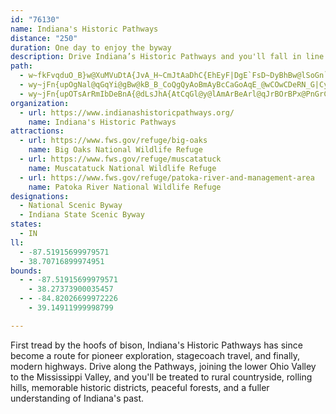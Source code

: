 ```yaml
---
id: "76130"
name: Indiana's Historic Pathways
distance: "250"
duration: One day to enjoy the byway
description: Drive Indiana’s Historic Pathways and you'll fall in line with a route that stretches from antiquity to the present. The Pathway joins the lower Ohio Valley and the Mississippi Valley providing access to memorable historic districts, elegant forests, and to a fuller understanding of Indiana's past.
path:
  - w~fkFvqduO_B}w@XuMVuDtA{JvA_H~CmJtAaDhC{EhEyF|DgE`FsD~DyBhBw@lSoGn`@oKdMyDfMeDfDg@|DSxPQrEgAlBq@|CgB~BkBhBuBlB}C|@gBz@cChAsEnA_JRs@|Hgm@h@gJfCqaAn@a[?eJIsIaHk{CUaH_@_HyAiLaAyFaSgcAi@mHMcELuIhC{b@|Ci`@jNgkCvAiSnBcThM_hAdFga@jXi}BxAaJ~C_NbBsFjCuHhi@qxAfDmIpc@slA~C}JpDeMrCaMrEqWlAwIlAgL|Ggx@XiHd@}PHkG?aHwFirBEgFD_CZmFl@qEpGyZnDaPdA{G`@eGD{FOii@P_Hj@{HvKskAhBiLnA{F|B}HhCwG~d@e_ApB}EnCiI|@{C~A}HhAiJn@aJ`HecBHmEn@mNHaFEsEMaCUaDc@mDu@gEiAqE}BgGoAaCgBwC_QeW{P{WeLkPcCsC}CyCsC{B_DqBsh@iVaGyC}BaB{A{AoCyDeAsBiBkF_Ras@Wo@gB_I[mB_@aGF{FxFiw@\sHa@y_AGgf@RmuAC{SSk\Cov@KsCUuAiA_Eo@wA}CwEmYk_@aCkDeAsCs@uC_@kFU{p@WkyBQiT_AiUSyIm@y|BeA{`B?aJKiJu@wcBSggAc@epAOm^OuGs@sHgLiv@_@sBs@kB_@m@yB_CsB_AmAYuAGgV?yAY}BkAoAsA_A_BuKcX_FaI}@{B_@cB]gC[uGe@{M]qUYaJUsDwD_a@_@}As@yAk@u@{D_Do@y@_AwA}DwHy@eCyAmHe@gCWkDG}CFcXReIdAiQ\uHfAmp@F}GCqD[{E_@yBoA_FmDaLk@aES{Ct@aX?uA_@}DuDwQ[aDAaEDqARoBxD}XzCyQ`@yDbEyu@FiBBcKBcTQsDgBaMA{BF}@b@gCb@_AbDaEf@y@`@eAn@cD~AkL\{GFoOHyBVuAn@kBbBwBhAu@tBm@hAk@|@}@dAmBn@aDx@cJh@qDr@gC~@qBhAuAlDsCrCwAbBa@|VsD~A_@lCkAl@a@~CqCrB{BrGsJnA{CpCyEh@mAXqACsAEm@
  - wy~jFn{upOgNal@qGqYi@gBw@kB_B_CoQgQyAoBmAyBcCaGoAqE_@wCOwCDeRN_G|Cyj@NaE?aBSiCa@gCgDoJi@_DIyCFoA`@yEBkAC_BOmAi@mBiAmBu@q@}@e@uPsDsBy@iBsAmCcDwJmSiAaBo@q@sAu@}EkBqB_AiIuFaH_G}A{BeAeDYqDAaBTaLIcGIwByDw[YgA_@eAm@y@u@m@cEsBs@w@i@aAiAmDo@qAyAaBqE{Ck@u@mA{By@sCyGk]qAyEqAgDaB_By@_@_EaA{By@a_@cPcDmByCkCsBkCoA_CsC{Gi@{@}@}@y@a@y@Y{BK}@J}G~B}@N_BH_AEgCq@uAu@c@c@}AmBe@aAs@_C[sBOkCNsD~Dw\AaDKmA[gA_@eAyAsBmDwBwH{CoB{A_BqBmA_CuTqo@qCmHcAeE_@aCUkDI{BAmOFoNX}JJaKb@ySb@iDb@kBn@mAb@q@lG{Gt@mAn@sBR_B@yAE{AkA{GY_CC}BRyBx@{D`Oyl@TcAj@_FFwCEiC_@{EsCsPgBmF{B_EsAaBsAmAcEaCiBc@_Kg@iBYsBs@eAs@iA_A}AsBeAeCgTkk@kBuEuA_CeAaBiCyCiCyBmGiEkFkEmDoD_DcE}E}HmA_CuEmKmAkBaIuJ}Ry^_AkCe@sB]uD_@iJWqBg@sB{@mCoKcVkAgBwB_Bgh@}RuA_AsAqBy@{BoM{k@sAcDuAmC{CoEar@}s@_BmByAkCw@gByA}FcIm_@_BaHgBmFsCgGsf@s~@iTsf@gFqIkMqRmAyA_BsA}A_A{MmDyCwA{LuGcRmFsBaA}HmFuImGuAyAeBmCmPqZyC_JgBsDq[e]eBaCcAqBo@iBq\dJgFhAgBNyCBiDWgD{@iCkA}B{AsBiB{DoFeB_EmIcXiB}E}Lw_@iBsDWEqGoMmFoGmEsEgFkEsCmB}ImE_KyCmImAaH_@gFAgKHgGGoD_@iFaB{DkBsLuIuCgCoA}A}BmEc@mAeA{Ay@]}AMce@?BmRIuHHkWe@aKCoWOqZYwSTaEpBeJPaCOgDoAyJ_AaDcBaDmUw[cCaEsBkE{Mg_@mGsP{LcV{Kk]uBuH[oBKmBIeTDaf@K}}An@wuAfAyzCFuqALuSt@wl@\_uAp@_dA[oHcA_IoAmFkGqR_@}AU{ACyAB_BLaAVwAb@oAxBsEr@qA`BaE|EaKzA{DT_CBgDY}Bc@sAsDoHWy@[qAY}CHiF|@ePTaILgp@Q{Dk@eFe@{BaBqE{M_ZiDgIsb@q`Ay@_C[uAYkCDoDlCgUDkBEiGi@gN?oC@kCl@gOn@uK\yAr@{BrK}T`B_EhAsEn@oFd@c`@p@{Gv@_FDgBAaBmB{REaCTsCl@sC~@_CzOiTbCgEnAsDVyAPyBzEis@ZyGH_EG}Ea@yHeCcQc@kI?sCJaEn@oO?uF[{FaFyh@?{BFqANqA`AoD`GsNn@_C^{BlAaQ^{BxA_GbAcFnBmLbBoM~AoPXkBr@sClFwPhAkEnAwIZwGAiIi@{G_AmGe}@s_DoAoF[gB]yC[_Go@scB{@u}CVyFZiDvGq`@NwANuD?wCa@eOaGu}ASwIXgI\}DZ{BjH}YjLyc@af@oUeAm@iB_B_C{CcGaNkDsIoCgGkf@ijAau@ucBy@mCeAgGg@mFsB}_@i@gHm@oCeAyCeBkC}QcQoDcE{Ui[gP}VmSoZwCuFcHyWcC_KiBeGiBaFk]wy@eKcWiAmFsCkWwAgIyHq]wBgI_BoF}BkFkAyBaZsf@wE}D{MyJyBkCmC}Dsg@a}A{HyV{Kca@cFqN}AeFiDgSgHah@?aA`@uFq@cG_AuGaAePFm{BDmOHMNc\GyW[{s@QwWMsCOaAcA}DSYaA}CwB_EmGgIsBsDcA_CaAmCsBeHcBkJUkCwBum@c@uEkH}a@_Eg_@_@yEIsEB{s@pAcZAuCIwAiA{FgIq]yQiz@o@cHLq\{Bus@WmEg@eDmDqPyCyOmGs_@c@sCi@gF[mGIaHDyD~@qTX{KDyPVab@CyEKiDSiCu@iFkEcYoAoEqEkJeAuDOmAiA{Rg@iKuCksAOcC}@eJuAaKy@yDmBcHoAgEsAkDaIkPu@wB_@uDM_DK{l@DcM^sU?iIm@oSAe\QeFm@aEsCcKiAcDqG}JsBkC}@{@kA_AkFkCwb@cS{I{DgB_Ao@k@_BgBo@eAiAmCaEiQo@sDe@yFIq}@qFgIoCuEcQiWh@{EDaJO}x@E_Bo@oG{@qEq@aCgGmOmMy^w@sC{@iGOcBMuFIusAEsAi@sD_@kB_BaEgRqZkC_Fy@_Ce@sBaG}Ym{@onE}VepAoIsc@YeBUsEYs^IeBUuAi@eBi@kAq@_AoMoLmAoAyB_D_fBwpDqEuJyDiJ{JaTgIoPwH}M}Xal@_BgEYyA}@yGQsFDaIfFwu@JyGUmEiAaJqE}YuDwRWgDHkDxAoRb@iJXqb@?_FSaF}Ewp@gAyJuBmMkBwJ{Uc|@_AmEYkDE{AJq\KgDmAeKmFoa@e@wDCgAKcaBe@_eBd@s_AFyoBd@wz@Gan@NiuABw{@D{BFORyAToAf@kBh@{AXu@lA}ClAwCb@w@j@_ADQnEqFl@mAn@kCTgCHwNNsErAyJTkCxBog@RqBPg@x@mAzFyFx@aAlAwBd@sAn@iD`@aLh@yEv@aDt@eBjW_d@hBmDdAyDXqBNiBBeBCwBMeB[eCs@oF[{AS{@Su@Qg@[q@g@{@mG{JmFkPi@wDCyCHaAvBoV?sEc@uHNkDb@iChCaIZkDA_Du@uJIuBOi\MiH?gEb@{`@ToIb@aFrAoIhd@_oBxAaHTkCn@{MnAcL~]}gCN{FeAk|@N_@CuPYuLKuLJsHVkE~@qIxVawAx@gExCaLjBuEdCsFbG{JvBqCbGgHjFgFpL{IhEuDvEsGhBkDfB{Et@mCj_@uxAfDcN|CgP~@iEhCcH|Sac@~BaGlAyE~@sFh@}Gn@{Nn@{GjBqNtD_WbAuMXmFNoGIkh@IoJJyh@k@}Lw@kHq@cEeBmH{D{JsBsD}DwFcUqViBgCoBgDcBkDsC{Hw@mCe@eCy@sFa@}GIkHT{_@?yEKmDa@aFsD{Yu@}IYaIeAicBD_I^}MdLcyBNmFCuHe@{N]aEa@eEmAyHoAmGuAaFkQog@aBwDqEwGcD_DmDcCiAi@yQ{GyCeBwDsCqHqGmEoCeFyBgXgIkDwAeC{BiCoDmAoC_AoCeNsk@}@uFk@eGm@eOY}B{@uDwAsD_EkGkPoSsGiJ_CaC_BqAsBiA}CqA}VkHkI}AyViDyCu@}BkAmDaDsBeDsAsCiDuKyDmHaS_YoD_EeKaI}JiJaGmHcVo_@cBsC_C}FwAkFy@aEkRgrA]sAiAeBuB}A}UyJ}Bs@sEy@}FImBHof@|GgAN}HTuPP{C?oBKgFs@eBe@cCgAgBaAsCyBuBwBcMgOsGgHc@WcFqFoBkCwGmHgx@_`A_CmCaD{CcCkB}BsAuD_BaCo@iHcA}EeA_NkLyCwEcA{C]aBa@_Dk@kH
  - wy~jFn{upOTsArRmIbDeBnA{@dLsJhA{AtCqGl@y@lAmArBeArl@qJrBOrBPx@PnGrCjD~@dEDtEc@lCk@hB{@~A{AlDwEv@y@jA{@fBcAjBg@~RsBzB_@h@S~@s@~AeBx@{AfBkFdAaCdFwGv@{AXeBR{HJaAX}@|BuCh@kATeAbBcKd@{FXsKUaBiAqCIaBbAsOhAoHNoE?_DJkBrAaK^s@b@YxC]lBm@`DcEp@iBbAuFx@sHt@mDp@{BVk@`@e@f@[zBy@`A_AH]@gASqD?aBFg@bBkEr@yDx@oApKsGbCgCzF{MnFaIpAaCZiAD{@Ey@_Hka@FyBt@gEzB_]pByOFmAmAaNImCXuM^mC^_A^y@~CaEtFeFpJmEbAs@^o@J}@EmAoA}PPqE[eA_AsBSsAByAZcB\}@Z_@xAeA~@_@l@?`CXx@ItBq@tAKvAJ~Cx@l@Eb@Qj@y@dA_C\}AR}B@u@MwB{@sFBsBtBgHf@mAtBaEh@_@x@Cr@b@hBfCh@P~@Q^m@J_@NyELs@Ty@r@_A~SgNdJmC~@y@^g@bAgC~@}A|DuCjJyIlCyAhDmAx@u@Zk@rIc\~Skd@j@aBbCmJX_CDmBkBkV}@oOUyAmE{Rq@gBqFyL_IaXgEgK_@qBEmDN{A~@sCjHgMh@gBNiBI}HHgDd@gCn@kBbA_BnAmA|b@c`@pAuAhA_B`AmBt@qBj@{Bt@aGvHgx@j@{C|EcPh@}DJaFKuD_@wEMcCq@}]YgCi@cCkGeNs@eC[kBUaCYoHs@sJiAgFcG}UY{BO_CU_KN{Bj@mBvE{LvCyIdB{FtAsF\gCNmCBmCOqCy@_G}DeVIgBDkAXsBx@eB^e@j@c@jAe@~EcAl@Un@c@n@o@^q@xM_\bCqEjHiKz@kBXaAd@_ENgNR}Bh@wB|C_HZiCBqAo@aD{MqZm@sB_@_CeA}KCeBR_Cd@sBx@eBjAsA|A_AlHmDpBs@~A_BbAeBn@aCTqARaBJuCGcCwBqR?gBHs@^cBt@gBbAgBjFsGp@mAb@_BZmDEyBQkA{FsX_A_GI_CIiOOaCYeC_CqOWwDBgBReEn@sDt[{aAlI{V|BuEtCkEvGgIvBiDpN}^lMy[`@eBReBDeBAcg@JmS?{NZm@b@ELM@aCQc@g@?Uu@CaSh@GfHyCbAeA~@sB`Nm_@xK}]bRkh@~@oFj@}BfB{D~FuJv@aBzq@qlBpB{Hj@kBx@_Bdb@uj@lGuJhEoIrl@muAj@mB`Meh@fAmFT{Bb@gOTgEhCoSb@iEd@iVNyBb@mBz@}ApAaA|GqBhAaAt@yA\sAT_Cu@uSDaCNyBb@{Bz@aCbAoBha@qr@dAmArA}@bBa@lE@~A_@hA_Ax@oAr@sCHqGTuBn@gBbCsEhBsEfDgL~A}Gb@}DHiC]mR?_ARmBh@sBlJiTr@oBh@eCd@{Fl@sB`A_BxAeAbMyFbBkBt@mCRmERuAv@qBfDyEd@uA|BmPr@gCxBmDhFaHfg@so@tA{BbL}SvHcOra@uv@j@sAl@yBJcADiDHkANs@~Meb@bCaHhAwApFgEz@gAlt@sgAdD{E~OgTbBgCv@mCxE}UrGuYNuA`Fou@fHmbAdCgWlAeTrDuUrOw~@t@_C|AmCd@eAb@aBdBwSN_Bh@{BbKiYdR_j@hB{JbFc]lCoP|FmU`Mke@dHeYjHq\hh@{eC`AgCtEgExAmBxByEnAyEb@uCXmFMgO?uCL}AvYkuAnDaPpIyh@h@yAlBsDl@gBnOiu@pd@oxBjP_y@vc@ofCvPe_AtYeqAhOyw@hA{HxCke@r@mGlBoIdBmFxAkFxAsG|XsbBhMah@rBoH|ZcbArA_Fb@uCT{E@_EQyNIcSb@{Ed@kBx@mBv@mAxWq\`O{QvG{GbAmAz@kBl@sBt@aFr@{Cx@eCzFuMhB_DnA{AtKmLtAgCn@eCvBmMjFep@t@yHx@kElAiE`T{j@`FyNvEcPpKs`@^w@xBcGdPsi@jBmE`ByClAgBhDsDvBeB~A}@bCiAlCy@hFy@|BKhwA@dJ[~Fs@dJwBvH{CjFsC`UiP|FyEpNmKj@y@d@aAf@qBFm@@e@@u@Cm@Ei@Is@Me@Oi@Qc@Se@Y_@UYSQ[Ui@e@USe@i@Yg@S]Oe@Oo@OaAIsAA{AGuCX{Ix@uJrBuMxFs\|@wHb@iGP{EFyIGaFqAcd@MiIBsGPiIb@qGdAuJvAgIv@aDtA{EvCiIhCcGnDiGjHgKtPqTrUqYdNyOHB~@q@|Aa@vKiAlDuAjLyIiEwKaGgTca@oiBuBqGeRzOwVyi@_MwYBGqDaMsQ_m@e@wB_@}CSgDAoDD}BVmC`@yCr@oCtAkDzFgKrHiLpImLpJgKdHaG|BmCt@oAlA_Dv@}D\oEByFfMaLnAu@bB]jMXK`EjRcKnKyGjG{C`@jAn@Tn]xAbDVx@QhAs@N?
organization:
  - url: https://www.indianashistoricpathways.org/
    name: Indiana's Historic Pathways
attractions:
  - url: https://www.fws.gov/refuge/big-oaks
    name: Big Oaks National Wildlife Refuge
  - url: https://www.fws.gov/refuge/muscatatuck
    name: Muscatatuck National Wildlife Refuge
  - url: https://www.fws.gov/refuge/patoka-river-and-management-area
    name: Patoka River National Wildlife Refuge
designations:
  - National Scenic Byway
  - Indiana State Scenic Byway
states:
  - IN
ll:
  - -87.51915699979571
  - 38.70716899974951
bounds:
  - - -87.51915699979571
    - 38.27373900035457
  - - -84.82026699972226
    - 39.14911999998799

---
```


First tread by the hoofs of bison, Indiana's Historic Pathways has since become a route for pioneer exploration, stagecoach travel, and finally, modern highways. Drive along the Pathways, joining the lower Ohio Valley to the Mississippi Valley, and you'll be treated to rural countryside, rolling hills, memorable historic districts, peaceful forests, and a fuller understanding of Indiana's past.
